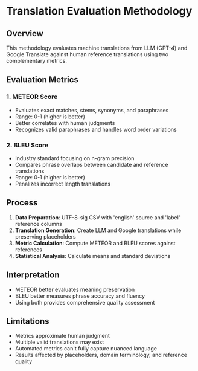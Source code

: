 # Translation Evaluation Methodology

## Overview
This methodology evaluates machine translations from LLM (GPT-4) and Google Translate against human reference translations using two complementary metrics.

## Evaluation Metrics

### 1. METEOR Score
- Evaluates exact matches, stems, synonyms, and paraphrases
- Range: 0-1 (higher is better)
- Better correlates with human judgments
- Recognizes valid paraphrases and handles word order variations

### 2. BLEU Score
- Industry standard focusing on n-gram precision
- Compares phrase overlaps between candidate and reference translations
- Range: 0-1 (higher is better)
- Penalizes incorrect length translations

## Process
1. **Data Preparation**: UTF-8-sig CSV with 'english' source and 'label' reference columns
2. **Translation Generation**: Create LLM and Google translations while preserving placeholders
3. **Metric Calculation**: Compute METEOR and BLEU scores against references
4. **Statistical Analysis**: Calculate means and standard deviations

## Interpretation
- METEOR better evaluates meaning preservation
- BLEU better measures phrase accuracy and fluency
- Using both provides comprehensive quality assessment

## Limitations
- Metrics approximate human judgment
- Multiple valid translations may exist
- Automated metrics can't fully capture nuanced language
- Results affected by placeholders, domain terminology, and reference quality